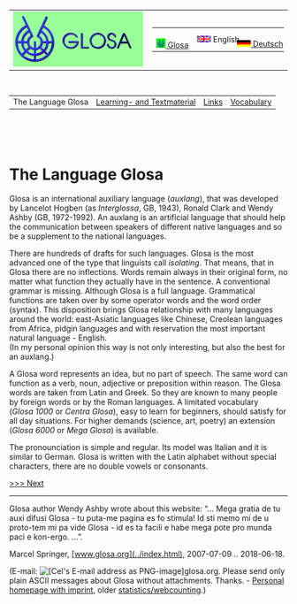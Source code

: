 <table>
<colgroup>
<col style="width: 50%" />
<col style="width: 50%" />
</colgroup>
<tbody>
<tr class="odd">
<td><a href="../index.html"><img src="../pic/logo0707.png" width="235" height="100" alt="[Glosa-logo]" /></a></td>
<td style="text-align: right;"><table>
<tbody>
<tr class="odd">
<td>    <span style="white-space:nowrap"> <a href="../gl/index.html" class="leiste" title="Glosa info in Glosa"><img src="../pic/flagglosa.png" width="17" height="17" alt="Glosa info in Glosa" /> Glosa</a>   </span></td>
<td><span style="white-space:nowrap">   <img src="../pic/flagenglish.png" width="25" height="12" alt="Glosa information in English" /> English  </span></td>
<td>   <span style="white-space:nowrap"> <a href="../dt/index.html" class="leiste" title="Glosa-Info Deutsch"><img src="../pic/flagdeutsch.png" width="25" height="12" alt="Glosa-Info in Deutsch" /> Deutsch</a>     </span></td>
</tr>
</tbody>
</table></td>
</tr>
</tbody>
</table>

 

|                    |                                                  |                          |                                 |
| :----------------: | :----------------------------------------------: | :----------------------: | :-----------------------------: |
| The Language Glosa | [Learning- and Textmaterial](index_materia.html) | [Links](index_nexu.html) | [Vocabulary](../gid/index.html) |

 

 

  

# The Language Glosa

Glosa is an international auxiliary language (*auxlang*), that was
developed by Lancelot Hogben (as *Interglossa*, GB, 1943), Ronald Clark
and Wendy Ashby (GB, 1972-1992). An auxlang is an artificial language
that should help the communication between speakers of different native
languages and so be a supplement to the national languages.

There are hundreds of drafts for such languages. Glosa is the most
advanced one of the type that linguists call *isolating*. That means,
that in Glosa there are no inflections. Words remain always in their
original form, no matter what function they actually have in the
sentence. A conventional grammar is missing. Although Glosa is a full
language. Grammatical functions are taken over by some operator words
and the word order (syntax). This disposition brings Glosa relationship
with many languages around the world: east-Asiatic languages like
Chinese, Creolean languages from Africa, pidgin languages and with
reservation the most important natural language - English.  
(In my personal opinion this way is not only interesting, but also the
best for an auxlang.)

A Glosa word represents an idea, but no part of speech. The same word
can function as a verb, noun, adjective or preposition within reason.
The Glosa words are taken from Latin and Greek. So they are known to
many people by foreign words or by the Roman languages. A limitated
vocabulary (*Glosa 1000* or *Centra Glosa*), easy to learn for
beginners, should satisfy for all day situations. For higher demands
(science, art, poetry) an extension (*Glosa 6000* or *Mega Glosa*) is
available.

The pronounciation is simple and regular. Its model was Italian and it
is similar to German. Glosa is written with the Latin alphabet without
special characters, there are no double vowels or consonants.

  
  

[\>\>\> Next](index_materia.html)

-----

<span class="small">Glosa author Wendy Ashby wrote about this website:
“... Mega gratia de tu auxi difusi Glosa - tu puta-me pagina es fo
stimula\! Id sti memo mi de u proto-tem mi pa vide Glosa - id es ta
facili e habe mega pote pro munda paci e kon-ergo. ...”.</span>

Marcel Springer, [www.glosa.org](../index.html), 2007-07-09
.. 2018-06-18.

(E-mail: ![\[Cel's E-mail address as
PNG-image\]](../pic/emailm.png)glosa.org. Please send only plain ASCII
messages about Glosa without attachments. Thanks. - [Personal homepage
with imprint](http://www.mspringer.de), older
[statistics/webcounting](wcount.htm).)
